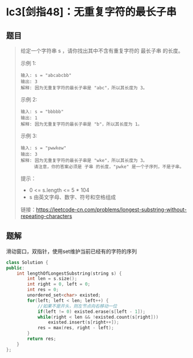 # lc3[剑指48]：无重复字符的最长子串

## 题目

> 给定一个字符串 s ，请你找出其中不含有重复字符的 最长子串 的长度。
>
>  
>
> 示例 1:
>
> ```
> 输入: s = "abcabcbb"
> 输出: 3 
> 解释: 因为无重复字符的最长子串是 "abc"，所以其长度为 3。
> ```
>
> 示例 2:
>
> ```
> 输入: s = "bbbbb"
> 输出: 1
> 解释: 因为无重复字符的最长子串是 "b"，所以其长度为 1。
> ```
>
> 示例 3:
>
> ```
> 输入: s = "pwwkew"
> 输出: 3
> 解释: 因为无重复字符的最长子串是 "wke"，所以其长度为 3。
>      请注意，你的答案必须是 子串 的长度，"pwke" 是一个子序列，不是子串。
> ```
>
> 
>
>
> 提示：
>
> - 0 <= s.length <= 5 * 104
> - s 由英文字母、数字、符号和空格组成
>
> 
>
> 链接：https://leetcode-cn.com/problems/longest-substring-without-repeating-characters

## 题解

滑动窗口，双指针，使用set维护当前已经有的字符的序列

```c++
class Solution {
public:
    int lengthOfLongestSubstring(string s) {
        int len = s.size();
        int right = 0, left = 0;
        int res = 0;
        unordered_set<char> existed;
        for(left; left < len; left++) {
            //如果不是开头，则左节点向右移动一位
            if(left != 0) existed.erase(s[left - 1]);
            while(right < len && !existed.count(s[right]))
                existed.insert(s[right++]);
            res = max(res, right - left);
        }
        return res;
    }
};
```

